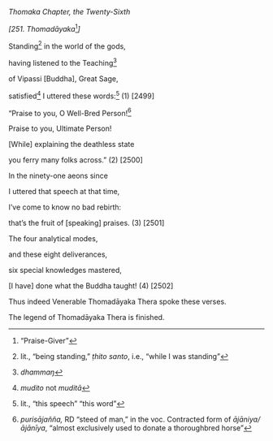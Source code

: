 *Thomaka Chapter, the Twenty-Sixth*

*\[251. Thomadāyaka*[^1]*\]*

Standing[^2] in the world of the gods,

having listened to the Teaching[^3]

of Vipassi \[Buddha\], Great Sage,

satisfied[^4] I uttered these words:[^5] (1) \[2499\]

“Praise to you, O Well-Bred Person![^6]

Praise to you, Ultimate Person!

\[While\] explaining the deathless state

you ferry many folks across.” (2) \[2500\]

In the ninety-one aeons since

I uttered that speech at that time,

I’ve come to know no bad rebirth:

that’s the fruit of \[speaking\] praises. (3) \[2501\]

The four analytical modes,

and these eight deliverances,

six special knowledges mastered,

\[I have\] done what the Buddha taught! (4) \[2502\]

Thus indeed Venerable Thomadāyaka Thera spoke these verses.

The legend of Thomadāyaka Thera is finished.

[^1]: “Praise-Giver”

[^2]: lit., “being standing,” *ṭhito santo*, i.e., “while I was
    standing”

[^3]: *dhammaŋ*

[^4]: *mudito* not *muditā*

[^5]: lit., “this speech” “this word”

[^6]: *purisājañña,* RD “steed of man,” in the voc. Contracted form of
    *ājāniya/ājānīya*, “almost exclusively used to donate a thoroughbred
    horse”
